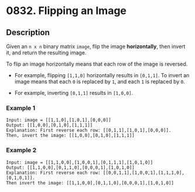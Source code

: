 # 0832. Flipping an Image

## Description
Given an `n x n` binary matrix `image`, flip the image **horizontally**, then invert it, and return the resulting image.

To flip an image horizontally means that each row of the image is reversed.

* For example, flipping `[1,1,0]` horizontally results in `[0,1,1]`.
To invert an image means that each `0` is replaced by `1`, and each `1` is replaced by `0`.

* For example, inverting `[0,1,1]` results in `[1,0,0]`.

### Example 1

```
Input: image = [[1,1,0],[1,0,1],[0,0,0]]
Output: [[1,0,0],[0,1,0],[1,1,1]]
Explanation: First reverse each row: [[0,1,1],[1,0,1],[0,0,0]].
Then, invert the image: [[1,0,0],[0,1,0],[1,1,1]]
```
### Example 2
```
Input: image = [[1,1,0,0],[1,0,0,1],[0,1,1,1],[1,0,1,0]]
Output: [[1,1,0,0],[0,1,1,0],[0,0,0,1],[1,0,1,0]]
Explanation: First reverse each row: [[0,0,1,1],[1,0,0,1],[1,1,1,0],[0,1,0,1]].
Then invert the image: [[1,1,0,0],[0,1,1,0],[0,0,0,1],[1,0,1,0]]
```
